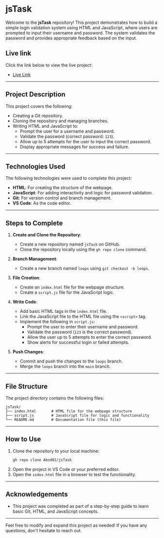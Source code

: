 # jsTask

Welcome to the **jsTask** repository! This project demonstrates how to build a simple login validation system using HTML and JavaScript, where users are prompted to input their username and password. The system validates the password and provides appropriate feedback based on the input.

## Live link
Click the link below to view the live project:

- [Live Link](https://abod02.github.io/jsTask/)

---

## Project Description
This project covers the following:
- Creating a Git repository.
- Cloning the repository and managing branches.
- Writing HTML and JavaScript to:
  - Prompt the user for a username and password.
  - Validate the password (correct password: `123`).
  - Allow up to 5 attempts for the user to input the correct password.
  - Display appropriate messages for success and failure.

---

## Technologies Used
The following technologies were used to complete this project:
- **HTML**: For creating the structure of the webpage.
- **JavaScript**: For adding interactivity and logic for password validation.
- **Git**: For version control and branch management.
- **VS Code**: As the code editor.

---

## Steps to Complete
1. **Create and Clone the Repository**:
   - Create a new repository named `jsTask` on GitHub.
   - Clone the repository locally using the `gh repo clone` command.

2. **Branch Management**:
   - Create a new branch named `loops` using `git checkout -b loops`.

3. **File Creation**:
   - Create an `index.html` file for the webpage structure.
   - Create a `script.js` file for the JavaScript logic.

4. **Write Code**:
   - Add basic HTML tags in the `index.html` file.
   - Link the JavaScript file to the HTML file using the `<script>` tag.
   - Implement the following in `script.js`:
     - Prompt the user to enter their username and password.
     - Validate the password (`123` is the correct password).
     - Allow the user up to 5 attempts to enter the correct password.
     - Show alerts for successful login or failed attempts.

5. **Push Changes**:
   - Commit and push the changes to the `loops` branch.
   - Merge the `loops` branch into the `main` branch.

---

## File Structure
The project directory contains the following files:
```
jsTask/
├── index.html       # HTML file for the webpage structure
├── script.js        # JavaScript file for logic and functionality
└── README.md        # Documentation file (this file)
```

---

## How to Use
1. Clone the repository to your local machine:
   ```bash
   gh repo clone Abod02/jsTask
   ```
2. Open the project in VS Code or your preferred editor.
3. Open the `index.html` file in a browser to test the functionality.

---


## Acknowledgements
- This project was completed as part of a step-by-step guide to learn basic Git, HTML, and JavaScript concepts.

---

Feel free to modify and expand this project as needed! If you have any questions, don't hesitate to reach out.
